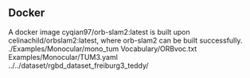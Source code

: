## Docker
A docker image cyqian97/orb-slam2:latest is built upon celinachild/orbslam2:latest, where orb-slam2 can be built successfully.
./Examples/Monocular/mono_tum Vocabulary/ORBvoc.txt Examples/Monocular/TUM3.yaml ../../dataset/rgbd_dataset_freiburg3_teddy/